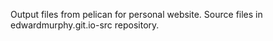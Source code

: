 Output files from pelican for personal website. Source files in edwardmurphy.git.io-src repository. 
